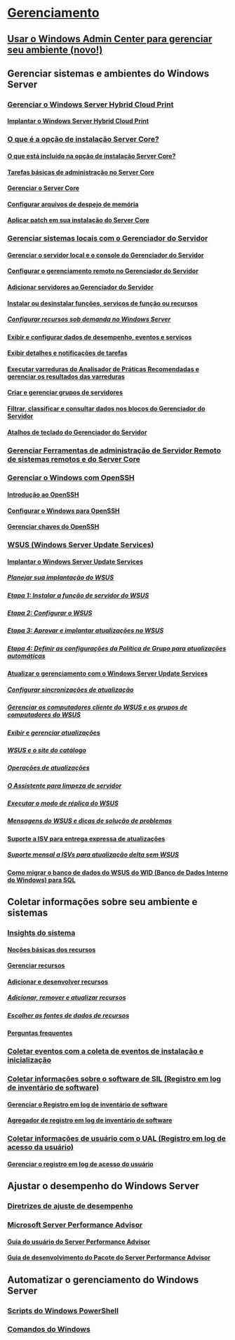 # [Gerenciamento](manage-windows-server.yml)
## [Usar o Windows Admin Center para gerenciar seu ambiente (novo!)](../manage/windows-admin-center/overview.md)
## Gerenciar sistemas e ambientes do Windows Server
### [Gerenciar o Windows Server Hybrid Cloud Print](hybrid-cloud-print/hybrid-cloud-print-overview.md)
#### [Implantar o Windows Server Hybrid Cloud Print](hybrid-cloud-print/hybrid-cloud-print-deploy.md)
### [O que é a opção de instalação Server Core?](server-core/what-is-server-core.md)
#### [O que está incluído na opção de instalação Server Core?](server-core/server-core-roles-and-services.md)
#### [Tarefas básicas de administração no Server Core](server-core/server-core-administer.md)
#### [Gerenciar o Server Core](server-core/server-core-manage.md)
#### [Configurar arquivos de despejo de memória](server-core/server-core-memory-dump.md)
#### [Aplicar patch em sua instalação do Server Core](server-core/server-core-servicing.md)
### [Gerenciar sistemas locais com o Gerenciador do Servidor](server-manager/server-manager.md)
#### [Gerenciar o servidor local e o console do Gerenciador do Servidor](server-manager/manage-the-local-server-and-the-server-manager-console.md)
#### [Configurar o gerenciamento remoto no Gerenciador do Servidor](server-manager/configure-remote-management-in-server-manager.md)
#### [Adicionar servidores ao Gerenciador do Servidor](server-manager/add-servers-to-server-manager.md)
#### [Instalar ou desinstalar funções, serviços de função ou recursos](server-manager/install-or-uninstall-roles-role-services-or-features.md)
##### [Configurar recursos sob demanda no Windows Server](server-manager/configure-features-on-demand-in-windows-server.md)
#### [Exibir e configurar dados de desempenho, eventos e serviços](server-manager/view-and-configure-performance-event-and-service-data.md)
#### [Exibir detalhes e notificações de tarefas](server-manager/view-task-details-and-notifications.md)
#### [Executar varreduras do Analisador de Práticas Recomendadas e gerenciar os resultados das varreduras](server-manager/run-best-practices-analyzer-scans-and-manage-scan-results.md)
#### [Criar e gerenciar grupos de servidores](server-manager/create-and-manage-server-groups.md)
#### [Filtrar, classificar e consultar dados nos blocos do Gerenciador do Servidor](server-manager/filter-sort-and-query-data-in-server-manager-tiles.md)
#### [Atalhos de teclado do Gerenciador do Servidor](server-manager/keyboard-shortcuts-for-server-manager.md)
### [Gerenciar Ferramentas de administração de Servidor Remoto de sistemas remotos e do Server Core](../remote/remote-server-administration-tools.md)
### [Gerenciar o Windows com OpenSSH](OpenSSH/OpenSSH_Overview.md)
#### [Introdução ao OpenSSH](OpenSSH/OpenSSH_Install_FirstUse.md)
#### [Configurar o Windows para OpenSSH](OpenSSH/OpenSSH_Server_Configuration.md)
#### [Gerenciar chaves do OpenSSH](OpenSSH/OpenSSH_KeyManagement.md)
### [WSUS (Windows Server Update Services)](windows-server-update-services/get-started/windows-server-update-services-wsus.md)
#### [Implantar o Windows Server Update Services](windows-server-update-services/deploy/deploy-windows-server-update-services.md)
##### [Planejar sua implantação do WSUS](windows-server-update-services/plan/plan-your-wsus-deployment.md)
##### [Etapa 1: Instalar a função de servidor do WSUS](windows-server-update-services/deploy/1-install-the-wsus-server-role.md)
##### [Etapa 2: Configurar o WSUS](windows-server-update-services/deploy/2-configure-wsus.md)
##### [Etapa 3: Aprovar e implantar atualizações no WSUS](windows-server-update-services/deploy/3-approve-and-deploy-updates-in-wsus.md)
##### [Etapa 4: Definir as configurações da Política de Grupo para atualizações automáticas](windows-server-update-services/deploy/4-configure-group-policy-settings-for-automatic-updates.md)
#### [Atualizar o gerenciamento com o Windows Server Update Services](windows-server-update-services/manage/update-management-with-windows-server-update-services.md)
##### [Configurar sincronizações de atualização](windows-server-update-services/manage/setting-up-update-synchronizations.md)
##### [Gerenciar os computadores cliente do WSUS e os grupos de computadores do WSUS](windows-server-update-services/manage/managing-wsus-client-computers-and-wsus-computer-groups.md)
##### [Exibir e gerenciar atualizações](windows-server-update-services/manage/viewing-and-managing-updates.md)
##### [WSUS e o site do catálogo](windows-server-update-services/manage/wsus-and-the-catalog-site.md)
##### [Operações de atualizações](windows-server-update-services/manage/updates-operations.md)
##### [O Assistente para limpeza de servidor](windows-server-update-services/manage/the-server-cleanup-wizard.md)
##### [Executar o modo de réplica do WSUS](windows-server-update-services/manage/running-wsus-replica-mode.md)
##### [Mensagens do WSUS e dicas de solução de problemas](windows-server-update-services/manage/wsus-messages-and-troubleshooting-tips.md)
#### [Suporte a ISV para entrega expressa de atualizações](windows-server-update-services/deploy/express-update-delivery-isv-support.md)
##### [Suporte mensal a ISVs para atualização delta sem WSUS](windows-server-update-services/deploy/monthly-delta-update-isv-support-without-WSUS.md)
#### [Como migrar o banco de dados do WSUS do WID (Banco de Dados Interno do Windows) para SQL](windows-server-update-services/manage/wid-to-sql-migration.md)

## Coletar informações sobre seu ambiente e sistemas
### [Insights do sistema](..\manage\system-insights\overview.md)
#### [Noções básicas dos recursos](..\manage\system-insights\understanding-capabilities.md)
#### [Gerenciar recursos](..\manage\system-insights\managing-capabilities.md)
#### [Adicionar e desenvolver recursos](..\manage\system-insights\adding-and-developing-capabilities.md)
##### [Adicionar, remover e atualizar recursos](..\manage\system-insights\add-remove-update-capabilities.md)
##### [Escolher as fontes de dados de recursos](..\manage\system-insights\data-sources.md)
#### [Perguntas frequentes](..\manage\system-insights\faq.md)
### [Coletar eventos com a coleta de eventos de instalação e inicialização](Get-started-with-Setup-and-Boot-Event-Collection.md)
### [Coletar informações sobre o software de SIL (Registro em log de inventário de software)](software-inventory-logging/get-started-with-software-inventory-logging.md)
#### [Gerenciar o Registro em log de inventário de software](software-inventory-logging/manage-software-inventory-logging.md)
#### [Agregador de registro em log de inventário de software](software-inventory-logging/software-inventory-logging-aggregator.md)
### [Coletar informações de usuário com o UAL (Registro em log de acesso da usuário)](user-access-logging/get-started-with-user-access-logging.md)
#### [Gerenciar o registro em log de acesso do usuário](user-access-logging/manage-user-access-logging.md)

## Ajustar o desempenho do Windows Server
### [Diretrizes de ajuste de desempenho](performance-tuning/index.md)
### [Microsoft Server Performance Advisor](server-performance-advisor/microsoft-server-performance-advisor.md)
#### [Guia do usuário do Server Performance Advisor](server-performance-advisor/server-performance-advisor-users-guide.md)
#### [Guia de desenvolvimento do Pacote do Server Performance Advisor](server-performance-advisor/server-performance-advisor-pack-development-guide.md)

## Automatizar o gerenciamento do Windows Server
### [Scripts do Windows PowerShell](/powershell/scripting/overview)
### [Comandos do Windows](windows-commands/windows-commands.md)
